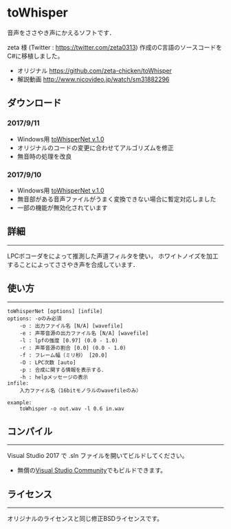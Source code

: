 toWhisper
=========

音声をささやき声にかえるソフトです．

zeta 様 (Twitter : https://twitter.com/zeta0313) 作成のC言語のソースコードをC#に移植しました。
- オリジナル https://github.com/zeta-chicken/toWhisper
- 解説動画 http://www.nicovideo.jp/watch/sm31882296

## ダウンロード

### 2017/9/11
- Windows用 [toWhisperNet v.1.0](https://github.com/ksasao/toWhisper/blob/master/ToWhisperNet1.1.zip?raw=true)
- オリジナルのコードの変更に合わせてアルゴリズムを修正
- 無音時の処理を改良

### 2017/9/10
- Windows用 [toWhisperNet v.1.0](https://github.com/ksasao/toWhisper/blob/master/ToWhisperNet1.0.zip?raw=true)
- 無音部がある音声ファイルがうまく変換できない場合に暫定対応しました
- 一部の機能が無効化されています

## 詳細
-------
LPCボコーダをによって推測した声道フィルタを使い，
ホワイトノイズを加工することによってささやき声を合成しています．

## 使い方
--------
```console
toWhisperNet [options] [infile]
options: -oのみ必須
    -o : 出力ファイル名 [N/A] [wavefile]
    -e : 声帯音源の出力ファイル名 [N/A] [wavefile]
    -l : lpfの強度 [0.97] (0.0 - 1.0)
    -r : 声帯音源の割合 [0.0] (0.0 - 1.0)
    -f : フレーム幅（ミリ秒） [20.0]
    -O : LPC次数 [auto]
    -p : 合成に関する情報を表示する．
    -h : helpメッセージの表示
infile:
    入力ファイル名（16bitモノラルのwavefileのみ）

example:
    toWhisper -o out.wav -l 0.6 in.wav
```

## コンパイル
-------------
Visual Studio 2017 で .sln ファイルを開いてビルドしてください。
- 無償の[Visual Studio Community](https://www.visualstudio.com/ja/downloads/?rr=https%3A%2F%2Fwww.microsoft.com%2Fja-jp%2Fdev%2Fproducts%2Fcommunity.aspx)でもビルドできます。

## ライセンス
-------------
オリジナルのライセンスと同じ修正BSDライセンスです。
